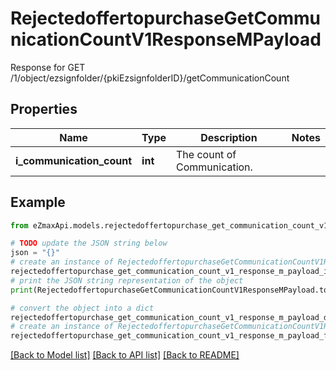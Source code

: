 # RejectedoffertopurchaseGetCommunicationCountV1ResponseMPayload

Response for GET /1/object/ezsignfolder/{pkiEzsignfolderID}/getCommunicationCount

## Properties

Name | Type | Description | Notes
------------ | ------------- | ------------- | -------------
**i_communication_count** | **int** | The count of Communication. | 

## Example

```python
from eZmaxApi.models.rejectedoffertopurchase_get_communication_count_v1_response_m_payload import RejectedoffertopurchaseGetCommunicationCountV1ResponseMPayload

# TODO update the JSON string below
json = "{}"
# create an instance of RejectedoffertopurchaseGetCommunicationCountV1ResponseMPayload from a JSON string
rejectedoffertopurchase_get_communication_count_v1_response_m_payload_instance = RejectedoffertopurchaseGetCommunicationCountV1ResponseMPayload.from_json(json)
# print the JSON string representation of the object
print(RejectedoffertopurchaseGetCommunicationCountV1ResponseMPayload.to_json())

# convert the object into a dict
rejectedoffertopurchase_get_communication_count_v1_response_m_payload_dict = rejectedoffertopurchase_get_communication_count_v1_response_m_payload_instance.to_dict()
# create an instance of RejectedoffertopurchaseGetCommunicationCountV1ResponseMPayload from a dict
rejectedoffertopurchase_get_communication_count_v1_response_m_payload_from_dict = RejectedoffertopurchaseGetCommunicationCountV1ResponseMPayload.from_dict(rejectedoffertopurchase_get_communication_count_v1_response_m_payload_dict)
```
[[Back to Model list]](../README.md#documentation-for-models) [[Back to API list]](../README.md#documentation-for-api-endpoints) [[Back to README]](../README.md)


